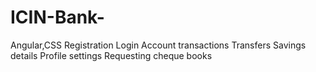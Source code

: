 # ICIN-Bank-
Angular,CSS 
Registration
Login
Account transactions
Transfers
Savings details
Profile settings
Requesting cheque books


 
